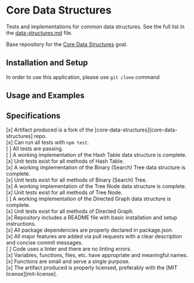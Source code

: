 # Core Data Structures

Tests and implementations for common data structures. See the full list in the [data-structures.md](data-structures.md) file.

Base repository for the [Core Data Structures](http://jsdev.learnersguild.org/goals/128) goal.

## Installation and Setup

In order to use this application, please use ```git clone``` command

## Usage and Examples

## Specifications

[x]  Artifact produced is a fork of the [core-data-structures][core-data-structures] repo.<br>
[x]  Can run all tests with ```npm test```.<br>
[ ]  All tests are passing.<br>
[ ]  A working implementation of the Hash Table data structure is complete.<br>
[x]  Unit tests exist for all methods of Hash Table.<br>
[x]  A working implementation of the Binary (Search) Tree data structure is complete.<br>
[x]  Unit tests exist for all methods of Binary (Search) Tree.<br>
[x]  A working implementation of the Tree Node data structure is complete.<br>
[x]  Unit tests exist for all methods of Tree Node.<br>
[ ]  A working implementation of the Directed Graph data structure is complete.<br>
[x]  Unit tests exist for all methods of Directed Graph.<br>
[x]  Repository includes a README file with basic installation and setup instructions.<br>
[x]  All package dependencies are properly declared in package.json.<br>
[x]  All major features are added via pull requests with a clear description and concise commit messages.<br>
[ ]  Code uses a linter and there are no linting errors.<br>
[x]  Variables, functions, files, etc. have appropriate and meaningful names.<br>
[x]  Functions are small and serve a single purpose.<br>
[x]  The artifact produced is properly licensed, preferably with the [MIT license][mit-license].
